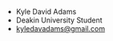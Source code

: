 - Kyle David Adams
- Deakin University Student
- kyledavadams@gmail.com

<!---
Kyle-Dav/Kyle-Dav is a ✨ special ✨ repository because its `README.md` (this file) appears on your GitHub profile.
You can click the Preview link to take a look at your changes.
--->
